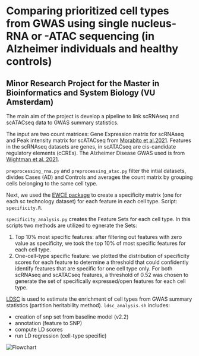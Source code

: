 # Comparing prioritized cell types from GWAS using single nucleus-RNA or -ATAC sequencing (in Alzheimer individuals and healthy controls)
## Minor Research Project for the Master in Bioinformatics and System Biology (VU Amsterdam)


The main aim of the project is develop a pipeline to link scRNAseq and scATACseq data to GWAS summary statistics.

The input are two count matrices: Gene Expression matrix for scRNAseq and Peak intensity matrix for scATACseq from [Morabito et al.2021](https://www.ncbi.nlm.nih.gov/geo/query/acc.cgi?acc=GSE174367). Features in the scRNAseq datasets are genes, in scATACseq are cis-candidate regulatory elements (cCREs). The Alzheimer Disease GWAS used is from [Wightman et al. 2021](https://github.com/bmanzato/minor-master-project-bioinf}{github.com/bmanzato/minor-master-project-bioinf).

```preprocessing_rna.py``` and ```preprocessing_atac.py``` filter the intial datasets, divides Cases (AD) and Controls and averages the count matrix by grouping cells belonging to the same cell type.

Next, we used the [EWCE package](https://github.com/NathanSkene/EWCE) to create a specificity matrix (one for each sc technology dataset) for each feature in each cell type. Script: ```specificity.R```.

```specificity_analysis.py``` creates the Feature Sets for each cell type. In this scripts two methods are utilized to egnerate the Sets:
1. Top 10% most specific features: after filtering out features with zero value as specificity, we took the top 10% of most specific features for each cell type.
2. One-cell-type specific feature: we plotted the distribution of specificity scores for each feature to determine a threshold that could confidently identify features that are specific for one cell type only. For both scRNAseq and scATACseq features, a threshold of 0.52 was chosen to generate the set of specifically expressed/open features for each cell type.

[LDSC](https://github.com/bulik/ldsc) is used to estimate the enrichment of cell types from GWAS summary statistics (partition heritability method). ```ldsc_analysis.sh``` includes:
- creation of snp set from baseline model (v2.2)
- annotation (feature to SNP)
- compute LD scores
- run LD regression (cell-type specific)





![Flowchart](https://github.com/bmanzato/minor-master-project-bioinf/assets/74963501/3eb24462-1fcc-4c15-ad39-6dd70129b532)



